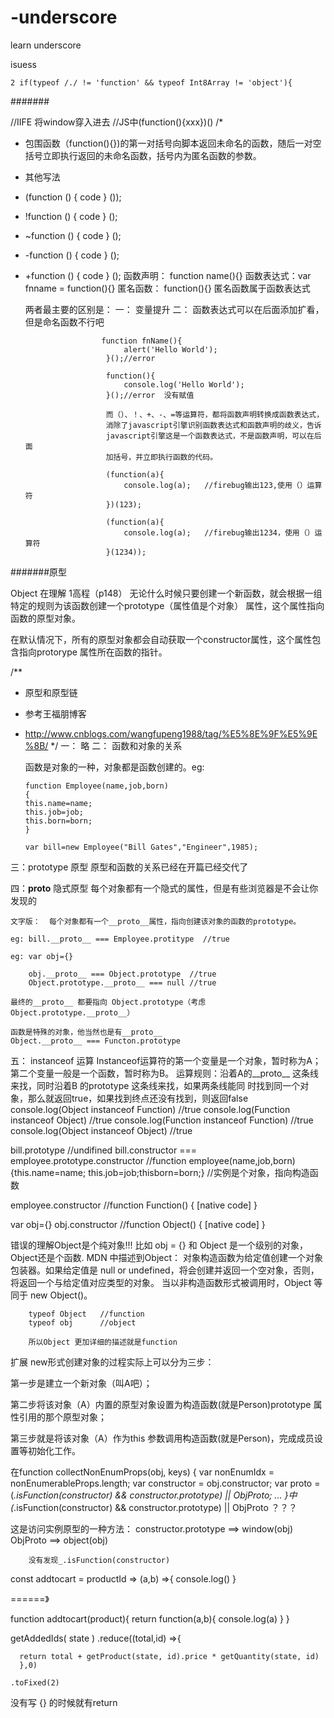 # -underscore
learn underscore

isuess 
   
    2 if(typeof /./ != 'function' && typeof Int8Array != 'object'){

#######

//IIFE 将window穿入进去
//JS中(function(){xxx})()
/*
* 包围函数（function(){})的第一对括号向脚本返回未命名的函数，随后一对空括号立即执行返回的未命名函数，括号内为匿名函数的参数。
* 其他写法
* (function () {  code  } ()); 
* !function () {  code  } ();
* ~function () {  code  } ();
* -function () {  code  } ();
* +function () {  code  } ();
  函数声明：  function name(){}
  函数表达式：var fnname = function(){}
  匿名函数：  function(){} 匿名函数属于函数表达式

  两者最主要的区别是： 一： 变量提升
                       二： 函数表达式可以在后面添加扩看，但是命名函数不行吧

                       function fnName(){
                            alert('Hello World');
                        }();//error

                        function(){
                            console.log('Hello World');    
                        }();//error  没有赋值

                        而（）、！、+、-、=等运算符，都将函数声明转换成函数表达式，
                        消除了javascript引擎识别函数表达式和函数声明的歧义，告诉
                        javascript引擎这是一个函数表达式，不是函数声明，可以在后面
                        加括号，并立即执行函数的代码。

                        (function(a){
                            console.log(a);   //firebug输出123,使用（）运算符
                        })(123);

                        (function(a){
                            console.log(a);   //firebug输出1234，使用（）运算符
                        }(1234));
#######原型

Object 在理解
1高程（p148）
无论什么时候只要创建一个新函数，就会根据一组特定的规则为该函数创建一个prototype（属性值是个对象）
属性，这个属性指向函数的原型对象。

在默认情况下，所有的原型对象都会自动获取一个constructor属性，这个属性包含指向protorype
属性所在函数的指针。



/**
* 原型和原型链 
* 参考王福朋博客
* http://www.cnblogs.com/wangfupeng1988/tag/%E5%8E%9F%E5%9E%8B/
*/
一： 略
二： 函数和对象的关系
    
    函数是对象的一种，对象都是函数创建的。eg:

      function Employee(name,job,born)
      {
      this.name=name;
      this.job=job;
      this.born=born;
      }

      var bill=new Employee("Bill Gates","Engineer",1985);

三：prototype 原型
  原型和函数的关系已经在开篇已经交代了

四：__proto__ 隐式原型
    每个对象都有一个隐式的属性，但是有些浏览器是不会让你发现的  

    文字版：  每个对象都有一个__proto__属性，指向创建该对象的函数的prototype。

    eg: bill.__proto__ === Employee.protitype  //true

    eg: var obj={}

        obj.__proto__ === Object.prototype  //true
        Object.prototype.__proto__ === null //true

    最终的__proto__ 都要指向 Object.prototype（考虑Object.prototype.__proto__）

    函数是特殊的对象，他当然也是有__proto__
    Object.__proto__ === Functon.prototype

五： instanceof 运算
      Instanceof运算符的第一个变量是一个对象，暂时称为A；第二个变量一般是一个函数，暂时称为B。
      运算规则：沿着A的__proto__ 这条线来找，同时沿着B 的prototype 这条线来找，如果两条线能同
                时找到同一个对象，那么就返回true，如果找到终点还没有找到，则返回false
                console.log(Object instanceof Function) //true
                console.log(Function instanceof Object) //true
                console.log(Function instanceof Function) //true
                console.log(Object instanceof Object) //true





bill.prototype        //undifined
bill.constructor === employee.prototype.constructor
                      //function employee(name,job,born){this.name=name;
                        this.job=job;thisborn=born;} //实例是个对象，指向构造函数

employee.constructor  //function Function() { [native code] }


var obj={}
obj.constructor       //function Object() { [native code] }   

错误的理解Object是个纯对象!!!
    比如 obj = {} 和 Object 是一个级别的对象，Object还是个函数.
    MDN 中描述到Object：
        对象构造函数为给定值创建一个对象包装器。如果给定值是  null or undefined，将会创建并返回一个空对象，否则，将返回一个与给定值对应类型的对象。
        当以非构造函数形式被调用时，Object 等同于 new Object()。

        typeof Object   //function                 
        typeof obj      //object

        所以Object 更加详细的描述就是function  


扩展
new形式创建对象的过程实际上可以分为三步：

第一步是建立一个新对象（叫A吧）；

第二步将该对象（A）内置的原型对象设置为构造函数(就是Person)prototype 属性引用的那个原型对象；

第三步就是将该对象（A）作为this 参数调用构造函数(就是Person)，完成成员设置等初始化工作。      


在function collectNonEnumProps(obj, keys) {
    var nonEnumIdx = nonEnumerableProps.length;
    var constructor = obj.constructor;
    var proto = (_.isFunction(constructor) && constructor.prototype) || ObjProto;
    ...
  }中(_.isFunction(constructor) && constructor.prototype) || ObjProto ？？？

   这是访问实例原型的一种方法：
        constructor.prototype ==> window(obj)
        ObjProto              ==> object(obj)

        没有发现_.isFunction(constructor)





const addtocart = productId => (a,b) =>{
  console.log()
}

======》

function addtocart(product){
  return function(a,b){
      console.log(a)
  }
} 



getAddedIds( state )
    .reduce((total,id) =>{

      return total + getProduct(state, id).price * getQuantity(state, id)
      },0)
    
    .toFixed(2)

  没有写 {} 的时候就有return